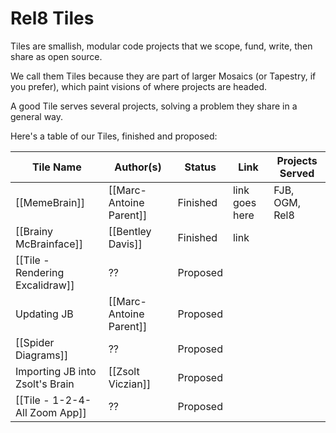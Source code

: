 # Rel8 Tiles
Tiles are smallish, modular code projects that we scope, fund, write, then share as open source. 

We call them Tiles because they are part of larger Mosaics (or Tapestry, if you prefer), which paint visions of where projects are headed. 

A good Tile serves several projects, solving a problem they share in a general way. 

Here's a table of our Tiles, finished and proposed:

| Tile Name                       | Author(s)               | Status   | Link           | Projects Served |
| ------------------------------- | ----------------------- | -------- | -------------- | --------------- |
| [[MemeBrain]]                   | [[Marc-Antoine Parent]] | Finished | link goes here | FJB, OGM, Rel8  |
| [[Brainy McBrainface]]          | [[Bentley Davis]]       | Finished | link           |                 |
| [[Tile - Rendering Excalidraw]] | ??                      | Proposed |                |                 |
| Updating JB                     | [[Marc-Antoine Parent]] | Proposed |                |                 |
| [[Spider Diagrams]]             | ??                      | Proposed |                |                 |
| Importing JB into Zsolt's Brain | [[Zsolt Viczian]]       | Proposed |                |                 |
| [[Tile - 1-2-4-All Zoom App]]                  | ??                      | Proposed         |                |                 |
